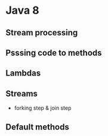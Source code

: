 # Java 8

## Stream processing

## Psssing code to methods

## Lambdas

## Streams

- forking step & join step

## Default methods

